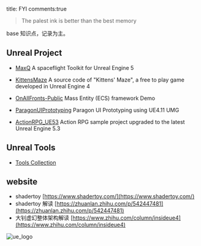 title: FYI
comments:true

> The palest ink is better than the best memory

base 知识点，记录为主。

## Unreal Project

- [MaxQ](https://github.com/Gamergenic1/MaxQ) A spaceflight Toolkit for Unreal Engine 5 

- [KittensMaze](https://github.com/ukustra/KittensMaze) A source code of "Kittens' Maze", a free to play game developed in Unreal Engine 4

- [OnAllFronts-Public](https://github.com/HaywireInteractive/OnAllFronts-Public) Mass Entity (ECS) framework Demo

- [ParagonUIPrototyping](https://github.com/roman-dzieciol/ParagonUIPrototyping) Paragon UI Prototyping using UE4.11 UMG

- [ActionRPG_UE53](https://github.com/vahabahmadvand/ActionRPG_UE53) Action RPG sample project upgraded to the latest Unreal Engine 5.3

## Unreal Tools
- [Tools Collection](../Tools/00.md)



## website
- shadertoy [https://www.shadertoy.com/](https://www.shadertoy.com/)
- shadertoy 解读 [https://zhuanlan.zhihu.com/p/542447481](https://zhuanlan.zhihu.com/p/542447481)
- 大钊虚幻整体架构解读 [https://www.zhihu.com/column/insideue4](https://www.zhihu.com/column/insideue4)



![ue_logo](../assets/images/00_image-1.png)